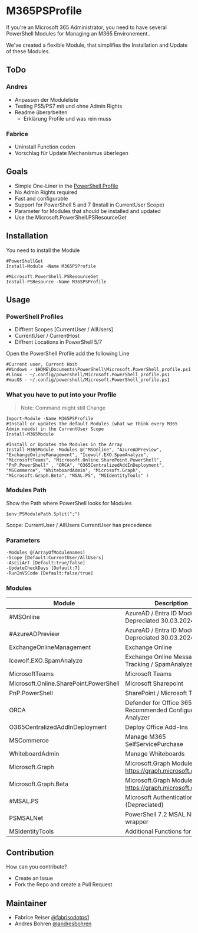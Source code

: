 # M365PSProfile

If you're an Microsoft 365 Administrator, you need to have several PowerShell Modules for Managing an M365 Environement..

We've created a flexible Module, that simplifies the Installation and Update of these Modules.

## ToDo
### Andres
- Anpassen der Moduleliste
- Testing PS5/PS7 mit und ohne Admin Rights
- Readme überarbeiten
  - Erklärung Profile und was rein muss

### Fabrice
- Uninstall Function coden
- Vorschlag für Update Mechanismus überlegen


## Goals
- Simple One-Liner in the [PowerShell Profile](https://learn.microsoft.com/en-us/powershell/module/microsoft.powershell.core/about/about_profiles?view=powershell-7.3)
- No Admin Rights required
- Fast and configurable
- Support for PowerShell 5 and 7 (Install in CurrentUser Scope)
- Parameter for Modules that should be installed and updated
- Use the Microsoft.PowerShell.PSResourceGet

## Installation

You need to install the Module

```pwsh
#PowerShellGet
Install-Module -Name M365PSProfile

#Microsoft.PowerShell.PSResourceGet
Install-PSResource -Name M365PSProfile
```

## Usage

### PowerShell Profiles
- Diffrent Scopes [CurrentUser / AllUsers]
- CurrentUser / CurrentHost
- Diffrent Locations in PowerShell 5/7


Open the PowerShell Profile add the following Line

```
#Current user, Current Host
#Windows - $HOME\Documents\PowerShell\Microsoft.PowerShell_profile.ps1
#Linux - ~/.config/powershell/Microsoft.PowerShell_profile.ps1
#macOS - ~/.config/powershell/Microsoft.PowerShell_profile.ps1
```

### What you have to put into your Profile

> Note:  Command might still Change

```pwsh
Import-Module -Name M365PSProfile
#Install or updates the default Modules (what we think every M365 Admin needs) in the CurrentUser Scope
Install-M365Module

#Install or Updates the Modules in the Array
Install-M365Module -Modules @("MSOnline", "AzureADPreview", "ExchangeOnlineManagement", "Icewolf.EXO.SpamAnalyze", "MicrosoftTeams", "Microsoft.Online.SharePoint.PowerShell", "PnP.PowerShell" , "ORCA", "O365CentralizedAddInDeployment", "MSCommerce", "WhiteboardAdmin", "Microsoft.Graph", "Microsoft.Graph.Beta", "MSAL.PS", "MSIdentityTools" )
```

### Modules Path
Show the Path where PowerShell looks for Modules

```
$env:PSModulePath.Split(";")
```

Scope: CurrentUser / AllUsers
CurrentUser has precedence


### Parameters
```pwsh
-Modules @(ArrayOfModulenames)
-Scope [Default:CurrentUser/AllUsers]
-AsciiArt [Default:true/false]
-UpdateCheckDays [Default:7]
-RunInVSCode [Default:false/true]
```

### Modules 

| Module | Description |
| --- | --- |
| #MSOnline | AzureAD / Entra ID Module > Depreciated 30.03.2024 |
| #AzureADPreview | AzureAD / Entra ID Module > Depreciated 30.03.2024 |
| ExchangeOnlineManagement | Exchange Online |
| Icewolf.EXO.SpamAnalyze | Exchange Online Message Tracking / SpamAnalyze | 
| MicrosoftTeams | Microsoft Teams |
| Microsoft.Online.SharePoint.PowerShell | Microsoft Sharepoint | 
| PnP.PowerShell | SharePoint / Microsoft Teams |
| ORCA | Defender for Office 365 Recommended Configuration Analyzer |
| O365CentralizedAddInDeployment | Deploy Office Add-Ins | 
| MSCommerce | Manage M365 SelfServicePurchase | 
| WhiteboardAdmin | Manage Whiteboards |
| Microsoft.Graph | Microsoft.Graph Modules https://graph.microsoft.com/v1.0 | 
| Microsoft.Graph.Beta | Microsoft.Graph Modules https://graph.microsoft.com/beta |
| #MSAL.PS | Microsoft Authentication Library (Depreciated)| 
| PSMSALNet| PowerShell 7.2 MSAL.NET wrapper| 
| MSIdentityTools | Additional Functions for Identity |

## Contribution
How can you contribute?

- Create an Issue
- Fork the Repo and create a Pull Request

## Maintainer
- Fabrice Reiser [@fabrisodotps1](https://twitter.com/fabrisodotps1)
- Andres Bohren [@andresbohren](https://twitter.com/andresbohren)
